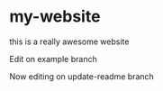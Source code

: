 # my-website

this is a really awesome website

Edit on example branch

Now editing on update-readme branch
